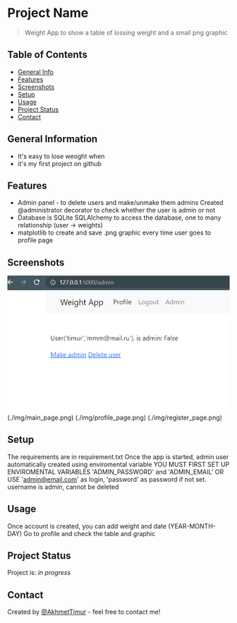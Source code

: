 # Project Name
> Weight App to show a table of lossing weight and a small png graphic


## Table of Contents
* [General Info](#general-information)
* [Features](#features)
* [Screenshots](#screenshots)
* [Setup](#setup)
* [Usage](#usage)
* [Project Status](#project-status)
* [Contact](#contact)



## General Information
- It's easy to lose weoght when
- it's my first project on github


## Features
- Admin panel - to delete users and make/unmake them admins
Created @administrator decorator to check whether the user is admin or not
- Database is SQLite 
SQLAlchemy to access the database, one to many relationship (user -> weights)
- matplotlib to create and save .png graphic every time user goes to profile page


## Screenshots
![Example screenshot](./img/admin_panel.png)
(./img/main_page.png)
(./img/profile_page.png)
(./img/register_page.png)



## Setup
The requirements are in requirement.txt
Once the app is started, admin user automatically created using enviromental variable
YOU MUST FIRST SET UP ENVIROMENTAL VARIABLES 'ADMIN_PASSWORD' and 'ADMIN_EMAIL'
OR USE 'admin@email.com' as login, 'password' as password if not set.
username is admin, cannot be deleted


## Usage
Once account is created, you can add weight and date (YEAR-MONTH-DAY)
Go to profile and check the table and graphic

## Project Status
Project is: _in progress_ 


## Contact
Created by [@AkhmetTimur](https://www.massomi@mail.ru/) - feel free to contact me!

